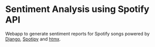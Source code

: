 # Sentiment Analysis using Spotify API
Webapp to generate sentiment reports for Spotify songs powered by [Django](https://github.com/django/django), [Spotipy](https://github.com/spotipy-dev/spotipy) and [htmx](https://htmx.org/).